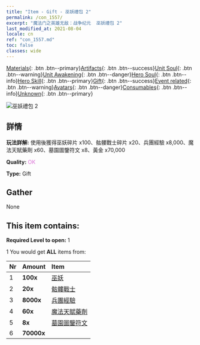 ```yaml
---
title: "Item - Gift - 巫妖禮包 2"
permalink: /con_1557/
excerpt: "魔法门之英雄无敌：战争纪元  巫妖禮包 2"
last_modified_at: 2021-08-04
locale: cn
ref: "con_1557.md"
toc: false
classes: wide
---
```

 [Materials](/ItemsCN/){: .btn .btn--primary}[Artifacts](/ItemsCN/Artifacts/){: .btn .btn--success}[Unit Soul](/ItemsCN/UnitSoul/){: .btn .btn--warning}[Unit Awakening](/ItemsCN/UnitAwakening/){: .btn .btn--danger}[Hero Soul](/ItemsCN/HeroSoul/){: .btn .btn--info}[Hero Skill](/ItemsCN/HeroSkill/){: .btn .btn--primary}[Gift](/ItemsCN/Gift/){: .btn .btn--success}[Event related](/ItemsCN/Events/){: .btn .btn--warning}[Avatars](/ItemsCN/Avatars/){: .btn .btn--danger}[Consumables](/ItemsCN/Consumables/){: .btn .btn--info}[Unknown](/ItemsCN/Unknown/){: .btn .btn--primary}

 ![巫妖禮包 2](/images/t/i_907167.png)

## 詳情
 **玩法詳解:** 使用後獲得巫妖碎片 x100、骷髏戰士碎片 x20、兵團經驗 x8,000、魔法天賦藥劑 x60、墓園圖鑒符文 x8、黃金 x70,000

 **Quality:** <span style="color: #DA70D6">OK</span>

 **Type:** Gift

## Gather

  None

## This item contains:

 **Required Level to open:** 1

 1 You would get **ALL** items  from:

  | Nr | Amount |     Item    |
  |:---|:-------|:------------|
  | 1 |  **100x** | [巫妖](/cn/Items/unt_212/) |  | 
  | 2 |  **20x** | [骷髏戰士](/cn/Items/unt_208/) |  | 
  | 3 |  **8000x** | [兵團經驗](/cn/Items/con_902/) |  | 
  | 4 |  **60x** | [魔法天賦藥劑](/cn/Items/con_790/) |  | 
  | 5 |  **8x** | [墓園圖鑒符文](/cn/Items/con_755/) |  | 
  | 6 |  **70000x** | <i class="fas fa-coins"/> |  | 

